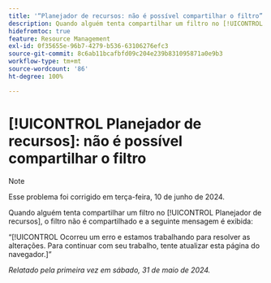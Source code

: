```yaml
---
title: '“Planejador de recursos: não é possível compartilhar o filtro”'
description: Quando alguém tenta compartilhar um filtro no [!UICONTROL Planejador de recursos], o filtro não é compartilhado e uma mensagem de erro é exibida.
hidefromtoc: true
feature: Resource Management
exl-id: 0f35655e-96b7-4279-b536-63106276efc3
source-git-commit: 8c6ab11bcafbfd09c204e239b831095871a0e9b3
workflow-type: tm+mt
source-wordcount: '86'
ht-degree: 100%

---
```


# [!UICONTROL Planejador de recursos]: não é possível compartilhar o filtro

>[!NOTE]
>
>Esse problema foi corrigido em terça-feira, 10 de junho de 2024.

Quando alguém tenta compartilhar um filtro no [!UICONTROL Planejador de recursos], o filtro não é compartilhado e a seguinte mensagem é exibida:

“[!UICONTROL Ocorreu um erro e estamos trabalhando para resolver as alterações. Para continuar com seu trabalho, tente atualizar esta página do navegador.]”

_Relatado pela primeira vez em sábado, 31 de maio de 2024._
